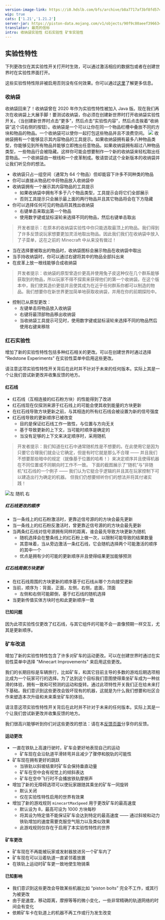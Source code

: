 ```yaml
---
version-image-link: https://i0.hdslb.com/bfs/archive/b8a7717af3bf8fd57c7ad13d4fb7738162fe27bc.jpg
wip: true
cats: ['1.21','1.21.2']
server-jar: https://piston-data.mojang.com/v1/objects/90f9c80aeef3966343e661a1487b7918c90ae61d/server.jar
translator: 最亮的信标
intro: 收纳袋实验性 红石实验性 矿车实验性
---
```

## 实验性特性
下列更改仅在其实验性开关打开时生效，可以通过激活相应的数据包或者在创建世界时在实验性界面打开。

这些实验性特性除非被启用否则没有任何效果。你可以通过[这里](https://www.minecraft.net/en-us/article/testing-new-minecraft-features/feature-toggles-java-edition)了解更多信息。

### 收纳袋
收纳袋回来了！收纳袋曾在 2020 年作为实验性特性被加入 Java 版。现在我们再次在收纳袋上大展手脚！要测试收纳袋，你必须在创建新世界时打开收纳袋实验性开关。（当创建新世界时点击“更多”，然后点击“实验性内容”，然后点击挨着“收纳袋”这个词右侧的按钮）。收纳袋是一个可以让你在同一个物品栏槽中叠放不同的方块和物品的物品。一个收纳袋可以使你一起打包这些物品并且不浪费空间。
![](https://image.stapxs.cn/i/2024/08/16/bundle_before_after_image-1.jpg)
收纳袋拥有一个能够显示其内容物品的工具提示。如果收纳袋拥有最多八种物品类型，你能够见到所有物品并能够立即拽出任意物品。如果收纳袋拥有超过八种物品类型，一些物品行会被隐藏。这样你可能会想要制作一个新的收纳袋来轻松取出任意物品。一个收纳袋由一根线和一个皮革制成。敬请尝试这个全新版本的收纳袋并让我们听见你的想法。

* 收纳袋只占一组空间（通常为 64 个物品）但却能容下许多不同种类的物品
* 你可以直接从物品栏中将物品放入收纳袋中
* 收纳袋拥有一个展示其内容物品的工具提示
    * 如果收纳袋中拥有不多于八个物品类型，工具提示会将它们全部展示
    * 否则工具提示只会展示最上面的两行物品并且其它物品将会在下方隐藏
* 你可以选择任何可见的物品将其拽出收纳袋
    * 右键单击来取出第一个物品
    * 使用数字键或鼠标滚轮来选择不同的物品，然后右键单击取出

> 开发者提示：在原本的收纳袋实验性中你只能选取最顶上的物品。我们得到了许多反馈说玩家想要更加灵活地取出物品。因此我们我们在收纳袋中放入了子菜单，这在之前的 Minecraft 中从来没有做过！

* 当在选择要被取出的物品时，收纳袋图标会展示物品在收纳袋中取出
* 当手持收纳袋时，你可以通过右键将其中的物品全部抖出来
* 在皮革上放一根线能够合成收纳袋

> 开发者提示：收纳袋的原型曾造价更高并使用兔子皮这种仅在几个群系能够获取到的物品，所以玩家不得不探索来获得他们的第一个收纳袋。在这个版本中，我们使其造价更低并且使其成为在近乎任何群系你都可以制造的物品。我们想要你在新世界更加简单地获取收纳袋，并用在你的前期探险中。

* 控制已从原型更改：
    * 左键单击将物品放入收纳袋
    * 右键将最顶部物品移出收纳袋
    * 当收纳袋工具提示可见时，使用数字键或鼠标滚轮来选择不同的物品然后使用右键来移除

### 红石实验性
增加了新的实验性特性包括多种红石相关的更改。可以在创建世界时通过选择 “Redstone Experiments” 在实验性菜单中启用这些更改。

请注意这项实验性特性开关背后在此时并不针对于未来的任何版本。实际上其是一个让我们尝试新更改并收集反馈的地方。

#### 红石线
* 红石线（互相连接的红石粉方块）的性能得到了改进
* 红石线现在仅探测来源于红石线上的可能会使其收到能量的方块更新
* 在红石线导致方块更新之前，与其相连的所有红石线会被设置为新的信号强度
* 红石线导致的更新顺序已被改变
    * 目的是保证红石线工作一致性，与位置与方向无关
    * 基于导致更新的上下文，当可能时顺序是确定的
    * 当没有足够的上下文来决定顺序时，采用随机

> 开发者提示：我们知道在红石中通常随机性是不想要的。在此使用它是因为只要它合理我们就会让它确定，但是有时它就是那么不合理 —— 并且我们不想要那些暗中的规定（就像基于位置的哈希！）来决定顺序并且使得机器在不同位置或不同朝向时工作不一致。
> 下面的截图展示了“随机”与“非随机”红石线的一个例子 —— 我们认为它挺合乎逻辑的并且其在玩家控制下可以建造出行为确定的机器。
> 但我们仍想要倾听你们的想法并将其付诸实践！

![](https://image.stapxs.cn/i/2024/08/16/redstone-1.jpg "左 随机 右")
##### 红石线更改的顺序
* 当一条线上的红石粉激活时，更靠近信号源的的方块会最先更新
* 当一条线上的红石粉反激活时，曾更靠近信号源的的方块会最先更新
* 当两条红石线对信号源拥有同样的距离，谁会最先导致方块更新为随机
    * 随机选择会在整条线上的红石粉上做一次，以限制可能导致的结果数量
    * 其意味着，当从旁边激活一条红石线，它会随机选择两个可能激活的顺序的其中一个
    * 优点是拥有少的可能的更新顺序并且使得结果更加能够预测

##### 红石线周侧方块更新
* 在红石线周围的方块更新的顺序基于红石线从哪个方向接受更新
* 当前，顺序为：背面，正面，左侧，右侧，底面，顶面
    * 左侧和右侧可能颠倒，基于红石线的随机选择
* 当更新传值实体方块时也和此更新顺序一致

#### 已知问题
因为此项实验性仅更改了红石线，与其它组件的可能不会一直像预期一样交互，尤其是更新顺序。

### 矿车改进
增加了新的实验性特性包含了许多对矿车的运动更改。可以在创建世界时通过在实验性菜单中选择 "Minecart Improvements" 来启用这些更改。

我们的长期目标是车辆旅行，比如矿车，和其它目前主导的多数的游戏后期选项相比成为一个玩家可行的选择。为了达到这个目标我们意图使得乘坐矿车成为一种丝滑的体验，拥有一致和可预测的运动和旋转。通过此项特性开关我们正在给未来打下基础。我们意识到这些更改会毁坏现有的机器，这就是为什么我们想要和社区合作来塑造本次升级和未来乘坐矿车的体验。

请注意这项实验性特性开关背后在此时并不针对于未来的任何版本。实际上其是一个让我们尝试新更改并收集反馈的地方。

我们很高兴能够听到你们对这些更改的想法：请在本[反馈页面](https://aka.ms/fbcarts)分享你的反馈。

#### 运动更改
* 一直在铁轨上高速行驶时，矿车会更好地表现自己的运动
    * 矿车现在会沿轨道平滑转弯并且减少了骤停和脱轨的可能性
* 矿车现在拥有更好的跳跃
    * 当铁轨以斜坡结束时矿车会保持垂直动量
    * 矿车在空中会有视觉上的倾斜表达
    * 矿车在空中飞行时不会播放铁轨摩擦声
* 增加了新的无障碍选项可以使玩家跟随其乘坐的矿车一同旋转
    * 默认关闭
    * 仅在实验性特性启用的世界有效果
* 增加了新的游戏规则 `minecartMaxSpeed` 用于更改矿车的最高速度
    * 默认设为 8，最高可设为 1000 方块每秒
    * 将其设为特定值不能保证矿车会达到特定的最高速度 —— 通过斜坡和动力铁轨增加的速度需要克服空气阻力以及类似效果
    * 此游戏规则仅存在于启用了本实验性特性的世界

#### 矿车更改
* 矿车现在不再能被玩家或发射器放进另一个矿车内了
* 矿车现在可以沿着轨道一直紧邻着放置
* 在铁轨上运动时矿车更一致地使生物骑乘

#### 已知影响
* 我们意识到这些更改会导致某些机器比如 “piston bolts” 完全不工作，或其行为被更改
* 由于是速度，移动距离，摩擦等等的微小变化，一些非常精确的轨道网络的时间会有变化
* 依赖矿车卡在轨道上的机器不再工作或行为发生改变
